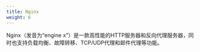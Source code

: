 ```yaml
---
title: Nginx
weight: 6
---
```

Nginx（发音为“engine x”）是一款高性能的HTTP服务器和反向代理服务器，同时也支持负载均衡、故障转移、TCP/UDP代理和邮件代理等功能‌。